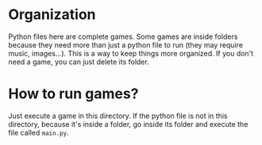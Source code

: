 # Organization
Python files here are complete games. Some games are inside folders
because they need more than just a python file to run (they may require
music, images...). This is a way to keep things more organized. If you
don't need a game, you can just delete its folder.
# How to run games?
Just execute a game in this directory. If the python file is not in this
directory, because it's inside a folder, go inside its folder and execute
the file called `main.py`.
